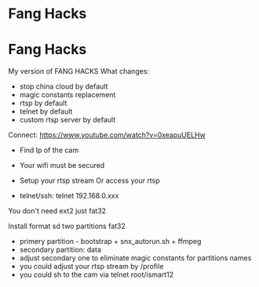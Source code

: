 # Fang Hacks
# Fang Hacks
My version of FANG HACKS
What changes:
* stop china cloud by default
* magic constants replacement
* rtsp by default 
* telnet by default
* custom rtsp server by default

Connect:
https://www.youtube.com/watch?v=0xeapuUELHw
* Find Ip of the cam
* Your wifi must be secured
* Setup your rtsp stream
Or
access your rtsp
  
* telnet/ssh: 
telnet 192.168.0.xxx

You don't need ext2
just fat32

Install
format sd two partitions fat32
* primery partition  - bootstrap + snx_autorun.sh + ffmpeg
* secondary partition: data
* adjust secondary one to eliminate magic constants for partitions names
* you could adjust your rtsp stream by /profile
* you could sh to the cam via telnet root/ismart12
